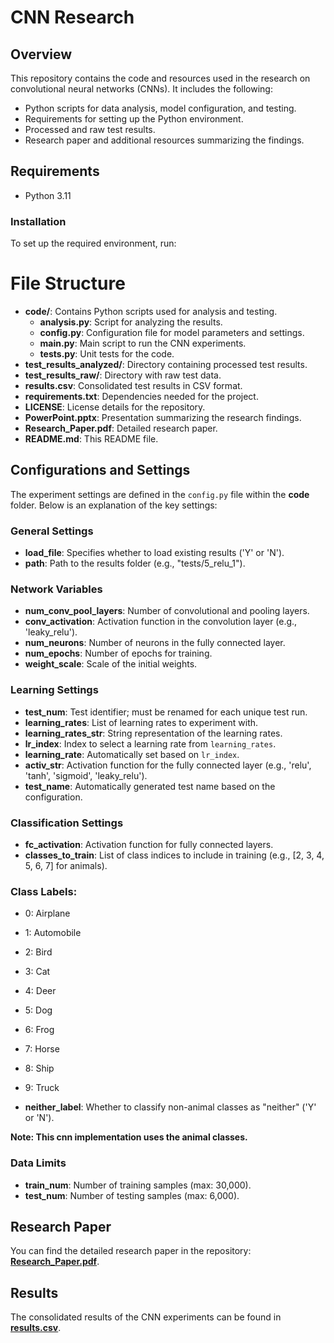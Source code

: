 # CNN Research

## Overview
This repository contains the code and resources used in the research on convolutional neural networks (CNNs). It includes the following:
- Python scripts for data analysis, model configuration, and testing.
- Requirements for setting up the Python environment.
- Processed and raw test results.
- Research paper and additional resources summarizing the findings.

## Requirements
- Python 3.11

### Installation
To set up the required environment, run:



# File Structure

- **code/**: Contains Python scripts used for analysis and testing.
  - **analysis.py**: Script for analyzing the results.
  - **config.py**: Configuration file for model parameters and settings.
  - **main.py**: Main script to run the CNN experiments.
  - **tests.py**: Unit tests for the code.
- **test_results_analyzed/**: Directory containing processed test results.
- **test_results_raw/**: Directory with raw test data.
- **results.csv**: Consolidated test results in CSV format.
- **requirements.txt**: Dependencies needed for the project.
- **LICENSE**: License details for the repository.
- **PowerPoint.pptx**: Presentation summarizing the research findings.
- **Research_Paper.pdf**: Detailed research paper.
- **README.md**: This README file.

## Configurations and Settings

The experiment settings are defined in the `config.py` file within the **code** folder. Below is an explanation of the key settings:

### General Settings
- **load_file**: Specifies whether to load existing results ('Y' or 'N').
- **path**: Path to the results folder (e.g., "tests/5_relu_1").

### Network Variables
- **num_conv_pool_layers**: Number of convolutional and pooling layers.
- **conv_activation**: Activation function in the convolution layer (e.g., 'leaky_relu').
- **num_neurons**: Number of neurons in the fully connected layer.
- **num_epochs**: Number of epochs for training.
- **weight_scale**: Scale of the initial weights.

### Learning Settings
- **test_num**: Test identifier; must be renamed for each unique test run.
- **learning_rates**: List of learning rates to experiment with.
- **learning_rates_str**: String representation of the learning rates.
- **lr_index**: Index to select a learning rate from `learning_rates`.
- **learning_rate**: Automatically set based on `lr_index`.
- **activ_str**: Activation function for the fully connected layer (e.g., 'relu', 'tanh', 'sigmoid', 'leaky_relu').
- **test_name**: Automatically generated test name based on the configuration.

### Classification Settings
- **fc_activation**: Activation function for fully connected layers.
- **classes_to_train**: List of class indices to include in training (e.g., [2, 3, 4, 5, 6, 7] for animals).

### Class Labels:
- 0: Airplane
- 1: Automobile
- 2: Bird
- 3: Cat
- 4: Deer
- 5: Dog
- 6: Frog
- 7: Horse
- 8: Ship
- 9: Truck

- **neither_label**: Whether to classify non-animal classes as "neither" ('Y' or 'N').

**Note: This cnn implementation uses the animal classes.**

### Data Limits
- **train_num**: Number of training samples (max: 30,000).
- **test_num**: Number of testing samples (max: 6,000).

## Research Paper
You can find the detailed research paper in the repository: **[Research_Paper.pdf](./Research_Paper.pdf)**.

## Results
The consolidated results of the CNN experiments can be found in **[results.csv](./results.csv)**.
